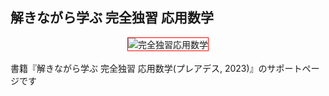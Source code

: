 ## 解きながら学ぶ 完全独習 応用数学
<div align="center">
<kbd><img src="./other/カバー表紙デザイン.png" alt="完全独習応用数学" title="完全独習応用数学" width="45%" border="5" style="border: 1px red solid;"></kbd>
</div>
<br>
書籍『解きながら学ぶ  完全独習 応用数学(プレアデス, 2023)』のサポートページです
